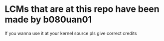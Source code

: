# LCMs that are at this repo have been made by b080uan01

If you wanna use it at your kernel source pls give correct credits
